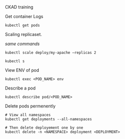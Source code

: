 CKAD training

Get container Logs

```
kubectl get pods
```

Scaling replicaset.

_same commands_
```
kubectl scale deploy/my-apache —replicas 2

kubectl s
```

View ENV of pod
```
kubectl exec <POD_NAME> env
```

Describe a pod
```
kubectl describe pod/<POD_NAME>
```

Delete pods permenently
```
# View all namespaces
kubectl get deployments --all-namespaces

# Then delete deployement one by one
kubectl delete -n <NAMESPACE> deployment <DEPLOYMENT>
```